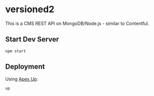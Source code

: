# versioned2

This is a CMS REST API on MongoDB/Node.js - similar to Contentful.

## Start Dev Server

```
npm start
```

## Deployment

Using [Apex Up](https://up.docs.apex.sh):

```
up
```
